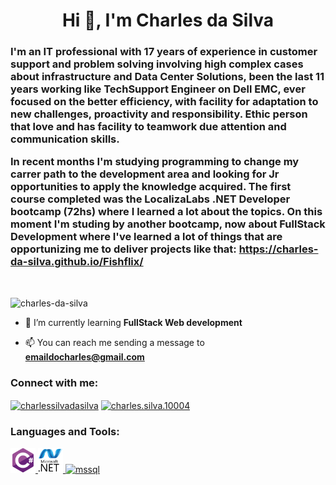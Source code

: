 <h1 align="center">Hi 👋, I'm Charles da Silva</h1>
<h3 align="left">I'm an IT professional with 17 years of experience in customer support and problem solving involving high complex cases about infrastructure and Data Center Solutions, been the last 11 years working like TechSupport Engineer on Dell EMC, ever focused on the better efficiency, with facility for adaptation to new challenges, proactivity and responsibility. Ethic person that love and has facility to teamwork due attention and communication skills. 
  
In recent months I'm studying programming to change my carrer path to the development area and looking for Jr opportunities to apply the knowledge acquired. The first course completed was the LocalizaLabs .NET Developer bootcamp (72hs) where I learned a lot about the topics. On this moment I'm studing by another bootcamp, now about FullStack Development where I've learned a lot of things that are opportunizing me to deliver projects like that: https://charles-da-silva.github.io/Fishflix/</h3>
  
<br>

<p align="left"> <img src="https://komarev.com/ghpvc/?username=charles-da-silva&label=Profile%20views&color=0e75b6&style=flat" alt="charles-da-silva" /> </p>

- 🌱 I’m currently learning **FullStack Web development**

- 📫 You can reach me sending a message to **emaildocharles@gmail.com**

<h3 align="left">Connect with me:</h3>
<p align="left">
<a href="https://linkedin.com/in/charlessilvadasilva" target="blank"><img align="center" src="https://raw.githubusercontent.com/rahuldkjain/github-profile-readme-generator/master/src/images/icons/Social/linked-in-alt.svg" alt="charlessilvadasilva" height="30" width="40" /></a>
<a href="https://fb.com/charles.silva.10004" target="blank"><img align="center" src="https://raw.githubusercontent.com/rahuldkjain/github-profile-readme-generator/master/src/images/icons/Social/facebook.svg" alt="charles.silva.10004" height="30" width="40" /></a>
</p>

<h3 align="left">Languages and Tools:</h3>
<p align="left"> <a href="https://www.w3schools.com/cs/" target="_blank" rel="noreferrer"> <img src="https://raw.githubusercontent.com/devicons/devicon/master/icons/csharp/csharp-original.svg" alt="csharp" width="40" height="40"/> </a> <a href="https://dotnet.microsoft.com/" target="_blank" rel="noreferrer"> <img src="https://raw.githubusercontent.com/devicons/devicon/master/icons/dot-net/dot-net-original-wordmark.svg" alt="dotnet" width="40" height="40"/> </a> <a href="https://www.microsoft.com/en-us/sql-server" target="_blank" rel="noreferrer"> <img src="https://www.svgrepo.com/show/303229/microsoft-sql-server-logo.svg" alt="mssql" width="40" height="40"/> </a> </p>




